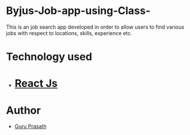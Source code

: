 # Byjus-Job-app-using-Class-

This is an job search app developed in order to allow users to find various jobs with respect to locations, skills, experience etc.

# Technology used

* # <a href="https://reactjs.org/"> React Js </a>

# Author

* <a href="https://github.com/guruk05">Guru Prasath</a>

  